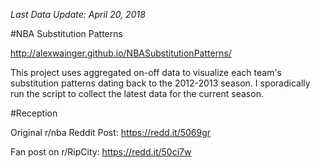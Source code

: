 _Last Data Update: April 20, 2018_

#NBA Substitution Patterns

http://alexwainger.github.io/NBASubstitutionPatterns/

This project uses aggregated on-off data to visualize each team's substitution patterns dating back to the 2012-2013 season. I sporadically run the script to collect the latest data for the current season.


#Reception

Original r/nba Reddit Post: https://redd.it/5069gr

Fan post on r/RipCity: https://redd.it/50ci7w
